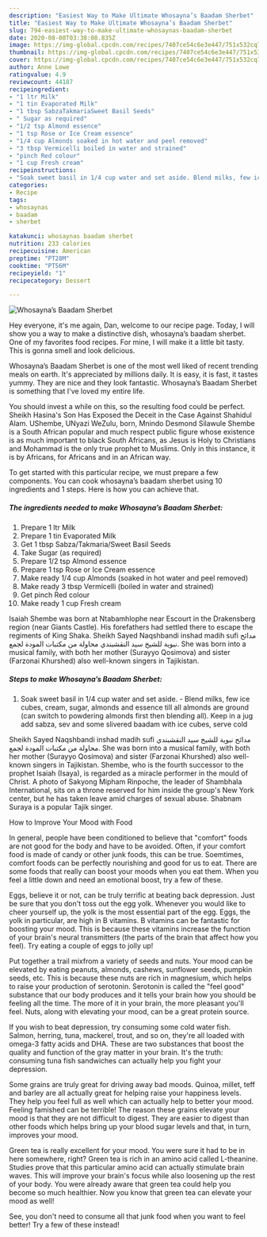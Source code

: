 ```yaml
---
description: "Easiest Way to Make Ultimate Whosayna’s Baadam Sherbet"
title: "Easiest Way to Make Ultimate Whosayna’s Baadam Sherbet"
slug: 794-easiest-way-to-make-ultimate-whosaynas-baadam-sherbet
date: 2020-08-08T03:38:08.835Z
image: https://img-global.cpcdn.com/recipes/7407ce54c6e3e447/751x532cq70/whosaynas-baadam-sherbet-recipe-main-photo.jpg
thumbnail: https://img-global.cpcdn.com/recipes/7407ce54c6e3e447/751x532cq70/whosaynas-baadam-sherbet-recipe-main-photo.jpg
cover: https://img-global.cpcdn.com/recipes/7407ce54c6e3e447/751x532cq70/whosaynas-baadam-sherbet-recipe-main-photo.jpg
author: Anne Lowe
ratingvalue: 4.9
reviewcount: 44187
recipeingredient:
- "1 ltr Milk"
- "1 tin Evaporated Milk"
- "1 tbsp SabzaTakmariaSweet Basil Seeds"
- " Sugar as required"
- "1/2 tsp Almond essence"
- "1 tsp Rose or Ice Cream essence"
- "1/4 cup Almonds soaked in hot water and peel removed"
- "3 tbsp Vermicelli boiled in water and strained"
- "pinch Red colour"
- "1 cup Fresh cream"
recipeinstructions:
- "Soak sweet basil in 1/4 cup water and set aside. Blend milks, few ice cubes, cream, sugar, almonds and essence till all almonds are ground (can switch to powdering almonds first then blending all). Keep in a jug add sabza, sev and some slivered baadam with ice cubes, serve cold"
categories:
- Recipe
tags:
- whosaynas
- baadam
- sherbet

katakunci: whosaynas baadam sherbet 
nutrition: 233 calories
recipecuisine: American
preptime: "PT28M"
cooktime: "PT56M"
recipeyield: "1"
recipecategory: Dessert

---
```



![Whosayna’s Baadam Sherbet](https://img-global.cpcdn.com/recipes/7407ce54c6e3e447/751x532cq70/whosaynas-baadam-sherbet-recipe-main-photo.jpg)

Hey everyone, it's me again, Dan, welcome to our recipe page. Today, I will show you a way to make a distinctive dish, whosayna’s baadam sherbet. One of my favorites food recipes. For mine, I will make it a little bit tasty. This is gonna smell and look delicious.

Whosayna’s Baadam Sherbet is one of the most well liked of recent trending meals on earth. It's appreciated by millions daily. It is easy, it is fast, it tastes yummy. They are nice and they look fantastic. Whosayna’s Baadam Sherbet is something that I've loved my entire life.

You should invest a while on this, so the resulting food could be perfect. Sheikh Hasina&#39;s Son Has Exposed the Deceit in the Case Against Shahidul Alam. UShembe, UNyazi WeZulu, born, Mnindo Desmond Silawule Shembe is a South African popular and much respect public figure whose existence is as much important to black South Africans, as Jesus is Holy to Christians and Mohammad is the only true prophet to Muslims. Only in this instance, it is by Africans, for Africans and in an African way.


To get started with this particular recipe, we must prepare a few components. You can cook whosayna’s baadam sherbet using 10 ingredients and 1 steps. Here is how you can achieve that.

<!--inarticleads1-->

##### The ingredients needed to make Whosayna’s Baadam Sherbet:

1. Prepare 1 ltr Milk
1. Prepare 1 tin Evaporated Milk
1. Get 1 tbsp Sabza/Takmaria/Sweet Basil Seeds
1. Take  Sugar (as required)
1. Prepare 1/2 tsp Almond essence
1. Prepare 1 tsp Rose or Ice Cream essence
1. Make ready 1/4 cup Almonds (soaked in hot water and peel removed)
1. Make ready 3 tbsp Vermicelli (boiled in water and strained)
1. Get pinch Red colour
1. Make ready 1 cup Fresh cream


Isaiah Shembe was born at Ntabamhlophe near Escourt in the Drakensberg region (near Giants Castle). His forefathers had settled there to escape the regiments of King Shaka. Sheikh Sayed Naqshbandi inshad madih sufi مدائح نبوية للشيخ سيد النقشبندي محاولة من مكتبات المودة لجمع. She was born into a musical family, with both her mother (Surayyo Qosimova) and sister (Farzonai Khurshed) also well-known singers in Tajikistan. 

<!--inarticleads2-->

##### Steps to make Whosayna’s Baadam Sherbet:

1. Soak sweet basil in 1/4 cup water and set aside. - Blend milks, few ice cubes, cream, sugar, almonds and essence till all almonds are ground (can switch to powdering almonds first then blending all). Keep in a jug add sabza, sev and some slivered baadam with ice cubes, serve cold


Sheikh Sayed Naqshbandi inshad madih sufi مدائح نبوية للشيخ سيد النقشبندي محاولة من مكتبات المودة لجمع. She was born into a musical family, with both her mother (Surayyo Qosimova) and sister (Farzonai Khurshed) also well-known singers in Tajikistan. Shembe, who is the fourth successor to the prophet Isaiah (Isaya), is regarded as a miracle performer in the mould of Christ. A photo of Sakyong Mipham Rinpoche, the leader of Shambhala International, sits on a throne reserved for him inside the group&#39;s New York center, but he has taken leave amid charges of sexual abuse. Shabnam Suraya is a popular Tajik singer. 

How to Improve Your Mood with Food


In general, people have been conditioned to believe that "comfort" foods are not good for the body and have to be avoided. Often, if your comfort food is made of candy or other junk foods, this can be true. Soemtimes, comfort foods can be perfectly nourishing and good for us to eat. There are some foods that really can boost your moods when you eat them. When you feel a little down and need an emotional boost, try a few of these.

Eggs, believe it or not, can be truly terrific at beating back depression. Just be sure that you don't toss out the egg yolk. Whenever you would like to cheer yourself up, the yolk is the most essential part of the egg. Eggs, the yolk in particular, are high in B vitamins. B vitamins can be fantastic for boosting your mood. This is because these vitamins increase the function of your brain's neural transmitters (the parts of the brain that affect how you feel). Try eating a couple of eggs to jolly up!

Put together a trail mixfrom a variety of seeds and nuts. Your mood can be elevated by eating peanuts, almonds, cashews, sunflower seeds, pumpkin seeds, etc. This is because these nuts are rich in magnesium, which helps to raise your production of serotonin. Serotonin is called the "feel good" substance that our body produces and it tells your brain how you should be feeling all the time. The more of it in your brain, the more pleasant you'll feel. Nuts, along with elevating your mood, can be a great protein source.

If you wish to beat depression, try consuming some cold water fish. Salmon, herring, tuna, mackerel, trout, and so on, they're all loaded with omega-3 fatty acids and DHA. These are two substances that boost the quality and function of the gray matter in your brain. It's the truth: consuming tuna fish sandwiches can actually help you fight your depression. 

Some grains are truly great for driving away bad moods. Quinoa, millet, teff and barley are all actually great for helping raise your happiness levels. They help you feel full as well which can actually help to better your mood. Feeling famished can be terrible! The reason these grains elevate your mood is that they are not difficult to digest. They are easier to digest than other foods which helps bring up your blood sugar levels and that, in turn, improves your mood.

Green tea is really excellent for your mood. You were sure it had to be in here somewhere, right? Green tea is rich in an amino acid called L-theanine. Studies prove that this particular amino acid can actually stimulate brain waves. This will improve your brain's focus while also loosening up the rest of your body. You were already aware that green tea could help you become so much healthier. Now you know that green tea can elevate your mood as well!

See, you don't need to consume all that junk food when you want to feel better! Try a few of these instead!

